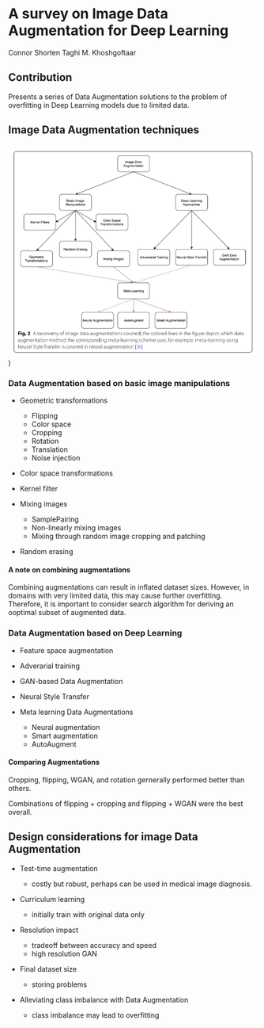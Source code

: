 # A survey on Image Data Augmentation for Deep Learning

Connor Shorten	Taghi M. Khoshgoftaar

## Contribution

Presents a series of Data Augmentation solutions to the problem of overfitting in Deep Learning models due to limited data.

## Image Data Augmentation techniques

![](https://raw.githubusercontent.com/cwlin1998/aMMAI/master/paper%20reviews/w1/Data%20Augmentation.png))

### Data Augmentation based on basic image manipulations

- Geometric transformations
  - Flipping
  - Color space
  - Cropping
  - Rotation
  - Translation
  - Noise injection

- Color space transformations

- Kernel filter

- Mixing images
  - SamplePairing
  - Non-linearly mixing images
  - Mixing through random image cropping and patching

- Random erasing

#### A note on combining augmentations

Combining augmentations can result in inflated dataset sizes. However, in domains with very limited data, this may cause further overfitting. Therefore, it is important to consider search algorithm for deriving an ooptimal subset of augmented data.

### Data Augmentation based on Deep Learning

- Feature space augmentation

- Adverarial training

- GAN-based Data Augmentation

- Neural Style Transfer

- Meta learning Data Augmentations
   - Neural augmentation
   - Smart augmentation
   - AutoAugment

#### Comparing Augmentations

Cropping, flipping, WGAN, and rotation gernerally performed better than others.

Combinations of flipping + cropping and flipping + WGAN were the best overall.

## Design considerations for image Data Augmentation

- Test-time augmentation
  - costly but robust, perhaps can be used in medical image diagnosis.

- Curriculum learning
  - initially train with original data only

- Resolution impact
  - tradeoff between accuracy and speed
  - high resolution GAN 

- Final dataset size
  - storing problems
- Alleviating class imbalance with Data Augmentation
  - class imbalance may lead to overfitting